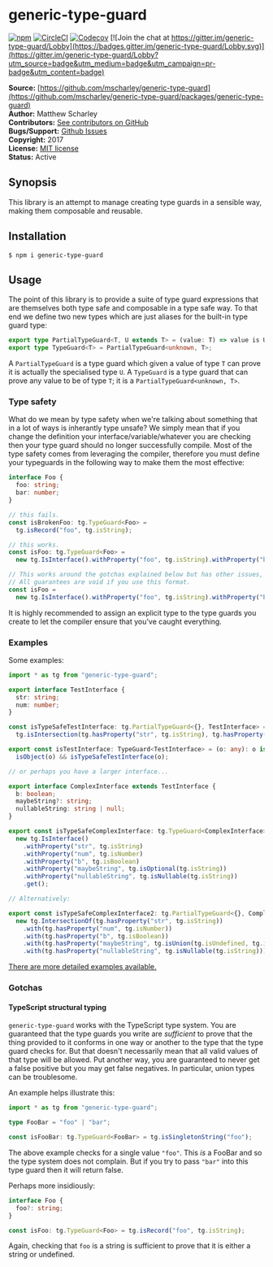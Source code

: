 # generic-type-guard

[![npm](https://img.shields.io/npm/v/generic-type-guard.svg)](https://www.npmjs.com/package/generic-type-guard)
[![CircleCI](https://img.shields.io/circleci/project/github/mscharley/generic-type-guard.svg)](https://circleci.com/gh/mscharley/generic-type-guard)
[![Codecov](https://img.shields.io/codecov/c/github/mscharley/generic-type-guard.svg)](https://codecov.io/gh/mscharley/generic-type-guard)
[![Join the chat at https://gitter.im/generic-type-guard/Lobby](https://badges.gitter.im/generic-type-guard/Lobby.svg)](https://gitter.im/generic-type-guard/Lobby?utm_source=badge&utm_medium=badge&utm_campaign=pr-badge&utm_content=badge)

**Source:** [https://github.com/mscharley/generic-type-guard](https://github.com/mscharley/generic-type-guard/packages/generic-type-guard)  
**Author:** Matthew Scharley  
**Contributors:** [See contributors on GitHub][gh-contrib]  
**Bugs/Support:** [Github Issues][gh-issues]  
**Copyright:** 2017  
**License:** [MIT license][license]  
**Status:** Active

## Synopsis

This library is an attempt to manage creating type guards in a sensible way, making them 
composable and reusable.

## Installation

    $ npm i generic-type-guard

## Usage

The point of this library is to provide a suite of type guard expressions that are 
themselves both type safe and composable in a type safe way. To that end we define two new
types which are just aliases for the built-in type guard type:

```typescript
export type PartialTypeGuard<T, U extends T> = (value: T) => value is U;
export type TypeGuard<T> = PartialTypeGuard<unknown, T>;
```

A `PartialTypeGuard` is a type guard which given a value of type `T` can prove it is 
actually the specialised type `U`. A `TypeGuard` is a type guard that can prove any value
to be of type `T`; it is a `PartialTypeGuard<unknown, T>`.

### Type safety

What do we mean by type safety when we're talking about something that in a lot of ways
is inherantly type unsafe? We simply mean that if you change the definition your
interface/variable/whatever you are checking then your type guard should no longer
successfully compile. Most of the type safety comes from leveraging the compiler, therefore
you must define your typeguards in the following way to make them the most effective:

```typescript
interface Foo {
  foo: string;
  bar: number;
}

// this fails.
const isBrokenFoo: tg.TypeGuard<Foo> =
  tg.isRecord("foo", tg.isString);

// this works.
const isFoo: tg.TypeGuard<Foo> =
  new tg.IsInterface().withProperty("foo", tg.isString).withProperty("bar", tg.isNumber).get();

// This works around the gotchas explained below but has other issues, especially with complex types.
// All guarantees are void if you use this format.
const isFoo =
  new tg.IsInterface().withProperty("foo", tg.isString).withProperty("bar", tg.isNumber).get();
```

It is highly recommended to assign an explicit type to the type guards you create to let the
compiler ensure that you've caught everything.

### Examples

Some examples:

```typescript 
import * as tg from "generic-type-guard";

export interface TestInterface {
  str: string;
  num: number;
}

const isTypeSafeTestInterface: tg.PartialTypeGuard<{}, TestInterface> =
  tg.isIntersection(tg.hasProperty("str", tg.isString), tg.hasProperty("num", tg.isNumber));

export const isTestInterface: TypeGuard<TestInterface> = (o: any): o is TestInterface =>
  isObject(o) && isTypeSafeTestInterface(o);

// or perhaps you have a larger interface...

export interface ComplexInterface extends TestInterface {
  b: boolean;
  maybeString?: string;
  nullableString: string | null;
}

export const isTypeSafeComplexInterface: tg.TypeGuard<ComplexInterface> =
  new tg.IsInterface()
    .withProperty("str", tg.isString)
    .withProperty("num", tg.isNumber)
    .withProperty("b", tg.isBoolean)
    .withProperty("maybeString", tg.isOptional(tg.isString))
    .withProperty("nullableString", tg.isNullable(tg.isString))
    .get();

// Alternatively:

export const isTypeSafeComplexInterface2: tg.PartialTypeGuard<{}, ComplexInterface> =
  new tg.IntersectionOf(tg.hasProperty("str", tg.isString))
    .with(tg.hasProperty("num", tg.isNumber))
    .with(tg.hasProperty("b", tg.isBoolean))
    .with(tg.hasProperty("maybeString", tg.isUnion(tg.isUndefined, tg.isString)))
    .with(tg.hasProperty("nullableString", tg.isNullable(tg.isString))).get();
```

[There are more detailed examples available.][example-usage]

### Gotchas

#### TypeScript structural typing

`generic-type-guard` works with the TypeScript type system. You are guaranteed that the type guards you write are *sufficient* to prove
that the thing provided to it conforms in one way or another to the type that the type guard checks for. But that doesn't necessarily mean
that all valid values of that type will be allowed. Put another way, you are guaranteed to never get a false positive but you may get false
negatives. In particular, union types can be troublesome.

An example helps illustrate this:

```typescript
import * as tg from "generic-type-guard";

type FooBar = "foo" | "bar";

const isFooBar: tg.TypeGuard<FooBar> = tg.isSingletonString("foo");
```

The above example checks for a single value `"foo"`. This *is* a FooBar and so the type system does not complain. But if you try to pass
`"bar"` into this type guard then it will return false.

Perhaps more insidiously:

```typescript
interface Foo {
  foo?: string;
}

const isFoo: tg.TypeGuard<Foo> = tg.isRecord("foo", tg.isString);
```

Again, checking that `foo` is a string is sufficient to prove that it is either a string or undefined.

  [gh-contrib]: https://github.com/mscharley/generic-type-guard/graphs/contributors
  [gh-issues]: https://github.com/mscharley/generic-type-guard/issues
  [license]: https://github.com/mscharley/generic-type-guard/blob/master/LICENSE
  [example-usage]: https://github.com/mscharley/generic-type-guard/blob/master/src/examples.spec.ts
